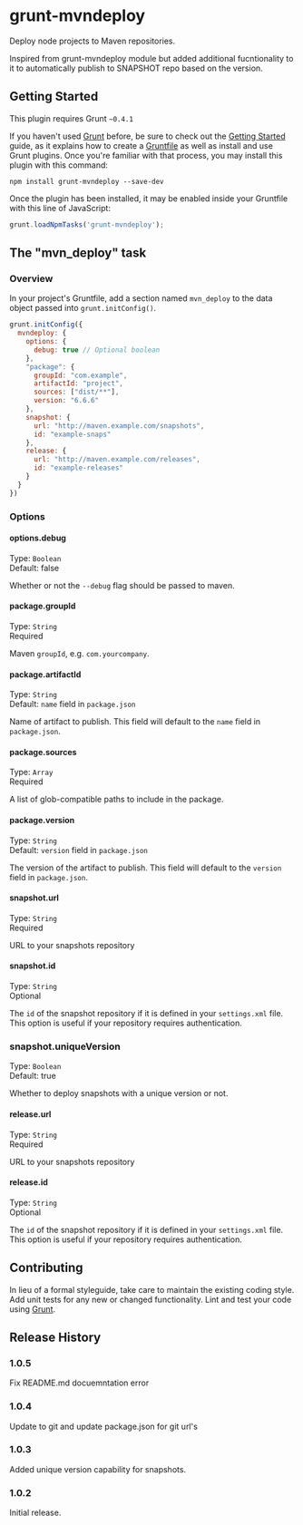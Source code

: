 grunt-mvndeploy
===============

Deploy node projects to Maven repositories.

Inspired from grunt-mvndeploy module but added additional fucntionality to it to automatically publish to SNAPSHOT repo based on the version.

## Getting Started
This plugin requires Grunt `~0.4.1`

If you haven't used [Grunt](http://gruntjs.com/) before, be sure to check out
the [Getting Started](http://gruntjs.com/getting-started) guide, as it explains
how to create a [Gruntfile](http://gruntjs.com/sample-gruntfile) as well as
install and use Grunt plugins. Once you're familiar with that process, you may
install this plugin with this command:

```shell
npm install grunt-mvndeploy --save-dev
```

Once the plugin has been installed, it may be enabled inside your Gruntfile
with this line of JavaScript:

```js
grunt.loadNpmTasks('grunt-mvndeploy');
```

## The "mvn_deploy" task

### Overview

In your project's Gruntfile, add a section named `mvn_deploy` to the data
object passed into `grunt.initConfig()`.

```js
grunt.initConfig({
  mvndeploy: {
    options: {
      debug: true // Optional boolean
    },
    "package": {
      groupId: "com.example",
      artifactId: "project",
      sources: ["dist/**"],
      version: "6.6.6"
    },
    snapshot: {
      url: "http://maven.example.com/snapshots",
      id: "example-snaps"
    },
    release: {
      url: "http://maven.example.com/releases",
      id: "example-releases"
    }
  }
})
```

### Options

#### options.debug
Type: `Boolean`  
Default: false

Whether or not the `--debug` flag should be passed to maven.

#### package.groupId
Type: `String`  
Required

Maven `groupId`, e.g. `com.yourcompany`.


#### package.artifactId
Type: `String`  
Default: `name` field in `package.json`

Name of artifact to publish.  This field will default to the `name` field in `package.json`.

#### package.sources
Type: `Array`  
Required

A list of glob-compatible paths to include in the package.

#### package.version
Type: `String`   
Default: `version` field in `package.json`

The version of the artifact to publish.  This field will default to the `version` field in `package.json`.

#### snapshot.url
Type: `String`   
Required

URL to your snapshots repository

#### snapshot.id
Type: `String`   
Optional

The `id` of the snapshot repository if it is defined in your `settings.xml` file.  This option is useful if your repository requires authentication.

### snapshot.uniqueVersion
Type: `Boolean`  
Default: true

Whether to deploy snapshots with a unique version or not.

#### release.url
Type: `String`   
Required

URL to your snapshots repository

#### release.id
Type: `String`   
Optional

The `id` of the snapshot repository if it is defined in your `settings.xml` file.  This option is useful if your repository requires authentication.

## Contributing

In lieu of a formal styleguide, take care to maintain the existing coding
style. Add unit tests for any new or changed functionality. Lint and test your
code using [Grunt](http://gruntjs.com/).

## Release History

### 1.0.5

Fix README.md docuemntation error

### 1.0.4

Update to git and update package.json for git url's

### 1.0.3

Added unique version capability for snapshots.

### 1.0.2

Initial release.
